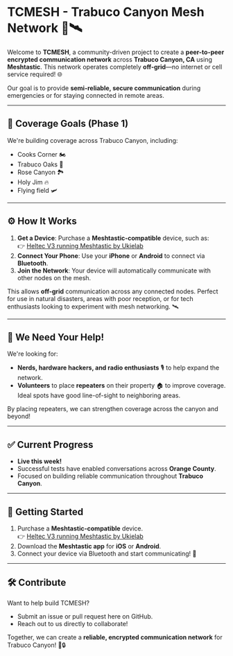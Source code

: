 # TCMESH - Trabuco Canyon Mesh Network 🌄🛰️  

Welcome to **TCMESH**, a community-driven project to create a **peer-to-peer encrypted communication network** across **Trabuco Canyon, CA** using **Meshtastic**. This network operates completely **off-grid**—no internet or cell service required! 🌐  

Our goal is to provide **semi-reliable, secure communication** during emergencies or for staying connected in remote areas.

---

## 📍 **Coverage Goals (Phase 1)**  
We're building coverage across Trabuco Canyon, including:  
- Cooks Corner 🏍️  
- Trabuco Oaks 🌲  
- Rose Canyon 🏞️  
- Holy Jim 🔥  
- Flying field 🛩️  

---

## ⚙️ **How It Works**  
1. **Get a Device**: Purchase a **Meshtastic-compatible** device, such as:  
   👉 [Heltec V3 running Meshtastic by Ukielab](https://www.etsy.com/listing/1718195697/heltec-v3-running-meshtastic-by-ukielab)  
2. **Connect Your Phone**: Use your **iPhone** or **Android** to connect via **Bluetooth**.  
3. **Join the Network**: Your device will automatically communicate with other nodes on the mesh.  

This allows **off-grid** communication across any connected nodes. Perfect for use in natural disasters, areas with poor reception, or for tech enthusiasts looking to experiment with mesh networking. 🛰️  

---

## 🤝 **We Need Your Help!**  
We're looking for:  
- **Nerds, hardware hackers, and radio enthusiasts** 🎙️ to help expand the network.  
- **Volunteers** to place **repeaters** on their property 🏠 to improve coverage. Ideal spots have good line-of-sight to neighboring areas.  

By placing repeaters, we can strengthen coverage across the canyon and beyond!  

---

## ✅ **Current Progress**  
- **Live this week!**  
- Successful tests have enabled conversations across **Orange County**.  
- Focused on building reliable communication throughout **Trabuco Canyon**.

---

## 🚀 **Getting Started**  
1. Purchase a **Meshtastic-compatible** device.  
   👉 [Heltec V3 running Meshtastic by Ukielab](https://www.etsy.com/listing/1718195697/heltec-v3-running-meshtastic-by-ukielab)  
2. Download the **Meshtastic app** for **iOS** or **Android**.  
3. Connect your device via Bluetooth and start communicating! 📲  

---

## 🛠️ **Contribute**  
Want to help build TCMESH?  
- Submit an issue or pull request here on GitHub.  
- Reach out to us directly to collaborate!  

Together, we can create a **reliable, encrypted communication network** for Trabuco Canyon! 🌄🔒  
